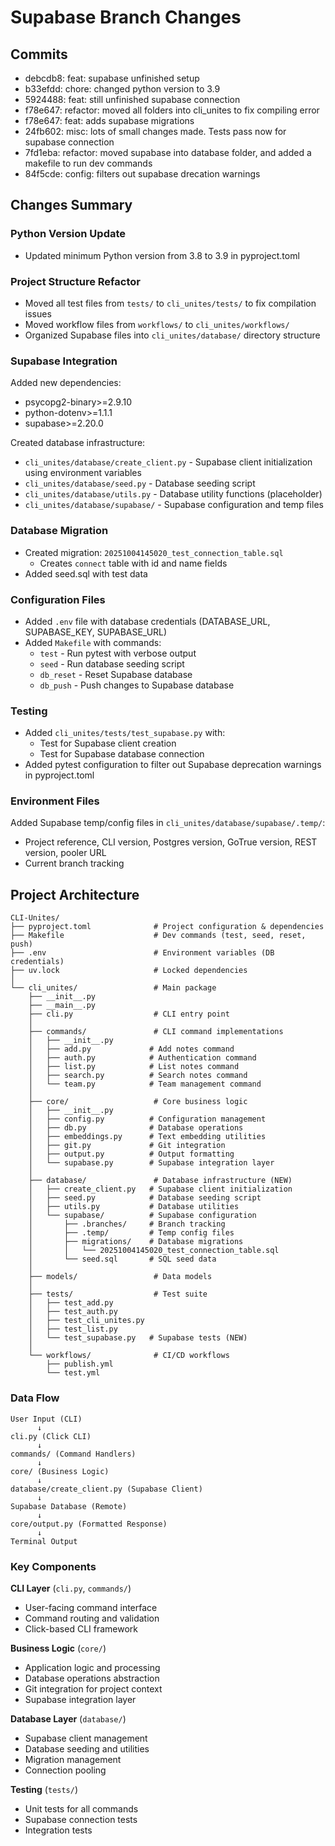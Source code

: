 # Supabase Branch Changes

## Commits
- debcdb8: feat: supabase unfinished setup
- b33efdd: chore: changed python version to 3.9
- 5924488: feat: still unfinished supabase connection
- f78e647: refactor: moved all folders into cli_unites to fix compiling error
- f78e647: feat: adds supabase migrations
- 24fb602: misc: lots of small changes made. Tests pass now for supabase connection
- 7fd1eba: refactor: moved supabase into database folder, and added a makefile to run dev commands
- 84f5cde: config: filters out supabase drecation warnings

## Changes Summary

### Python Version Update
- Updated minimum Python version from 3.8 to 3.9 in pyproject.toml

### Project Structure Refactor
- Moved all test files from `tests/` to `cli_unites/tests/` to fix compilation issues
- Moved workflow files from `workflows/` to `cli_unites/workflows/`
- Organized Supabase files into `cli_unites/database/` directory structure

### Supabase Integration
Added new dependencies:
- psycopg2-binary>=2.9.10
- python-dotenv>=1.1.1
- supabase>=2.20.0

Created database infrastructure:
- `cli_unites/database/create_client.py` - Supabase client initialization using environment variables
- `cli_unites/database/seed.py` - Database seeding script
- `cli_unites/database/utils.py` - Database utility functions (placeholder)
- `cli_unites/database/supabase/` - Supabase configuration and temp files

### Database Migration
- Created migration: `20251004145020_test_connection_table.sql`
  - Creates `connect` table with id and name fields
- Added seed.sql with test data

### Configuration Files
- Added `.env` file with database credentials (DATABASE_URL, SUPABASE_KEY, SUPABASE_URL)
- Added `Makefile` with commands:
  - `test` - Run pytest with verbose output
  - `seed` - Run database seeding script
  - `db_reset` - Reset Supabase database
  - `db_push` - Push changes to Supabase database

### Testing
- Added `cli_unites/tests/test_supabase.py` with:
  - Test for Supabase client creation
  - Test for Supabase database connection
- Added pytest configuration to filter out Supabase deprecation warnings in pyproject.toml

### Environment Files
Added Supabase temp/config files in `cli_unites/database/supabase/.temp/`:
- Project reference, CLI version, Postgres version, GoTrue version, REST version, pooler URL
- Current branch tracking

## Project Architecture

```
CLI-Unites/
├── pyproject.toml              # Project configuration & dependencies
├── Makefile                    # Dev commands (test, seed, reset, push)
├── .env                        # Environment variables (DB credentials)
├── uv.lock                     # Locked dependencies
│
└── cli_unites/                 # Main package
    ├── __init__.py
    ├── __main__.py
    ├── cli.py                  # CLI entry point
    │
    ├── commands/               # CLI command implementations
    │   ├── __init__.py
    │   ├── add.py             # Add notes command
    │   ├── auth.py            # Authentication command
    │   ├── list.py            # List notes command
    │   ├── search.py          # Search notes command
    │   └── team.py            # Team management command
    │
    ├── core/                   # Core business logic
    │   ├── __init__.py
    │   ├── config.py          # Configuration management
    │   ├── db.py              # Database operations
    │   ├── embeddings.py      # Text embedding utilities
    │   ├── git.py             # Git integration
    │   ├── output.py          # Output formatting
    │   └── supabase.py        # Supabase integration layer
    │
    ├── database/               # Database infrastructure (NEW)
    │   ├── create_client.py   # Supabase client initialization
    │   ├── seed.py            # Database seeding script
    │   ├── utils.py           # Database utilities
    │   └── supabase/          # Supabase configuration
    │       ├── .branches/     # Branch tracking
    │       ├── .temp/         # Temp config files
    │       ├── migrations/    # Database migrations
    │       │   └── 20251004145020_test_connection_table.sql
    │       └── seed.sql       # SQL seed data
    │
    ├── models/                 # Data models
    │
    ├── tests/                  # Test suite
    │   ├── test_add.py
    │   ├── test_auth.py
    │   ├── test_cli_unites.py
    │   ├── test_list.py
    │   └── test_supabase.py   # Supabase tests (NEW)
    │
    └── workflows/              # CI/CD workflows
        ├── publish.yml
        └── test.yml
```

### Data Flow

```
User Input (CLI)
      ↓
cli.py (Click CLI)
      ↓
commands/ (Command Handlers)
      ↓
core/ (Business Logic)
      ↓
database/create_client.py (Supabase Client)
      ↓
Supabase Database (Remote)
      ↓
core/output.py (Formatted Response)
      ↓
Terminal Output
```

### Key Components

**CLI Layer** (`cli.py`, `commands/`)
- User-facing command interface
- Command routing and validation
- Click-based CLI framework

**Business Logic** (`core/`)
- Application logic and processing
- Database operations abstraction
- Git integration for project context
- Supabase integration layer

**Database Layer** (`database/`)
- Supabase client management
- Database seeding and utilities
- Migration management
- Connection pooling

**Testing** (`tests/`)
- Unit tests for all commands
- Supabase connection tests
- Integration tests
